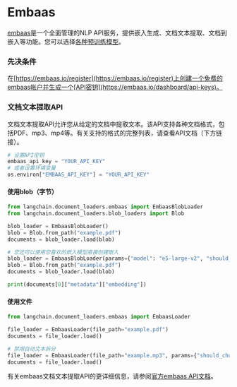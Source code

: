 # Embaas
[embaas](https://embaas.io)是一个全面管理的NLP API服务，提供嵌入生成、文档文本提取、文档到嵌入等功能。您可以选择[各种预训练模型](https://embaas.io/docs/models/embeddings)。

### 先决条件
在[https://embaas.io/register](https://embaas.io/register)上创建一个免费的embaas帐户并生成一个[API密钥](https://embaas.io/dashboard/api-keys)。

### 文档文本提取API
文档文本提取API允许您从给定的文档中提取文本。该API支持各种文档格式，包括PDF、mp3、mp4等。有关支持的格式的完整列表，请查看API文档（下方链接）。

```python
# 设置API密钥
embaas_api_key = "YOUR_API_KEY"
# 或者设置环境变量
os.environ["EMBAAS_API_KEY"] = "YOUR_API_KEY"
```

#### 使用blob（字节）

```python
from langchain.document_loaders.embaas import EmbaasBlobLoader
from langchain.document_loaders.blob_loaders import Blob
```

```python
blob_loader = EmbaasBlobLoader()
blob = Blob.from_path("example.pdf")
documents = blob_loader.load(blob)
```

```python
# 您还可以使用您喜欢的嵌入模型直接创建嵌入
blob_loader = EmbaasBlobLoader(params={"model": "e5-large-v2", "should_embed": True})
blob = Blob.from_path("example.pdf")
documents = blob_loader.load(blob)

print(documents[0]["metadata"]["embedding"])
```

#### 使用文件

```python
from langchain.document_loaders.embaas import EmbaasLoader
```

```python
file_loader = EmbaasLoader(file_path="example.pdf")
documents = file_loader.load()
```

```python
# 禁用自动文本拆分
file_loader = EmbaasLoader(file_path="example.mp3", params={"should_chunk": False})
documents = file_loader.load()
```

有关embaas文档文本提取API的更详细信息，请参阅[官方embaas API文档](https://embaas.io/api-reference)。
